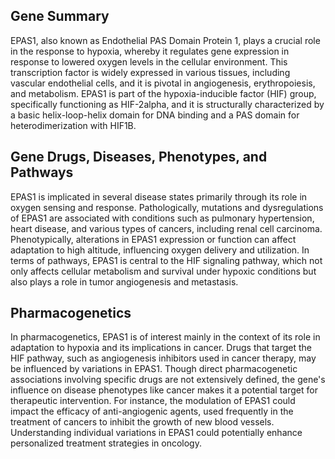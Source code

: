 ## Gene Summary
EPAS1, also known as Endothelial PAS Domain Protein 1, plays a crucial role in the response to hypoxia, whereby it regulates gene expression in response to lowered oxygen levels in the cellular environment. This transcription factor is widely expressed in various tissues, including vascular endothelial cells, and it is pivotal in angiogenesis, erythropoiesis, and metabolism. EPAS1 is part of the hypoxia-inducible factor (HIF) group, specifically functioning as HIF-2alpha, and it is structurally characterized by a basic helix-loop-helix domain for DNA binding and a PAS domain for heterodimerization with HIF1B.

## Gene Drugs, Diseases, Phenotypes, and Pathways
EPAS1 is implicated in several disease states primarily through its role in oxygen sensing and response. Pathologically, mutations and dysregulations of EPAS1 are associated with conditions such as pulmonary hypertension, heart disease, and various types of cancers, including renal cell carcinoma. Phenotypically, alterations in EPAS1 expression or function can affect adaptation to high altitude, influencing oxygen delivery and utilization. In terms of pathways, EPAS1 is central to the HIF signaling pathway, which not only affects cellular metabolism and survival under hypoxic conditions but also plays a role in tumor angiogenesis and metastasis.

## Pharmacogenetics
In pharmacogenetics, EPAS1 is of interest mainly in the context of its role in adaptation to hypoxia and its implications in cancer. Drugs that target the HIF pathway, such as angiogenesis inhibitors used in cancer therapy, may be influenced by variations in EPAS1. Though direct pharmacogenetic associations involving specific drugs are not extensively defined, the gene's influence on disease phenotypes like cancer makes it a potential target for therapeutic intervention. For instance, the modulation of EPAS1 could impact the efficacy of anti-angiogenic agents, used frequently in the treatment of cancers to inhibit the growth of new blood vessels. Understanding individual variations in EPAS1 could potentially enhance personalized treatment strategies in oncology.